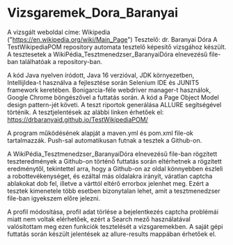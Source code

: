 # Vizsgaremek_Dora_Baranyai

A vizsgált weboldal címe: Wikipedia ("https://en.wikipedia.org/wiki/Main_Page")
Tesztelő: dr. Baranyai Dóra
A TestWikipediaPOM repository automata tesztelő képesítő vizsgához készült.
A tesztesetek a WikiPédia_Tesztmenedzser_BaranyaiDóra elnevezésű file-ban találhatóak a repository-ban.

A kód Java nyelven íródott, Java 16 verzióval, JDK környezetben, IntellijIdea-t használva a fejlesztése során Selenium IDE és JUNIT5 framework keretében.
Bonigarcia-féle webdriver manager-t használok, Google Chrome böngészővel a futtatás során. A kód a Page Object Model design pattern-jét követi.
A teszt riportok generálása ALLURE segítségével történik.
A tesztjelentések az alábbi linken érhetőek el: https://drbaranyaid.github.io/TestWikipediaPOM/

A program működésének alapját a maven.yml és pom.xml file-ok tartalmazzák. Push-sal automatikusan futnak a tesztek a Github-on.

A WikiPédia_Tesztmenedzser_BaranyaiDóra elnevezésű file-ban rögzített teszteredmények a Github-on történő futtatás során eltérhetnek a rögzített eredménytől,
tekintettel arra, hogy a Github-on az oldal könnyebben észleli a robottevékenységet, és ezáltal más oldalakra irányít, váratlan captcha ablakokat dob fel,
illetve a várttól eltérő errorbox jelenhet meg. Ezért a tesztek kimenetele több esetben bizonytalan lehet, amit a tesztmenedzser file-ban igyekszem előre jelezni.

A profil módosítása, profil adat törlése a bejelentkezés captcha problémái miatt nem voltak elérhetőek, ezért a Search mező használatával valósítottam meg ezen funkciók tesztelését a vizsgaremekben.
A saját gépi futtatás során készült jelentések az allure-results mappában érhetőek el.